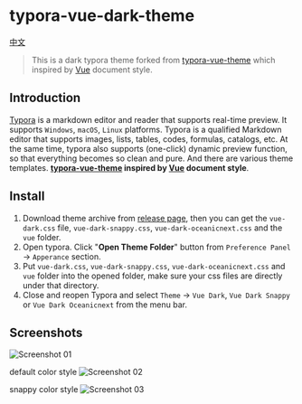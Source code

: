 # typora-vue-dark-theme
[中文](README_CN.md)

> This is a dark typora theme forked from [typora-vue-theme](https://github.com/blinkfox/typora-vue-theme) which inspired by [Vue](http://vuejs.org/) document style.  

## Introduction

[Typora](https://www.typora.io/) is a markdown editor and reader that supports real-time preview. It supports `Windows`, `macOS`, `Linux` platforms. Typora is a qualified Markdown editor that supports images, lists, tables, codes, formulas, catalogs, etc. At the same time, typora also supports (one-click) dynamic preview function, so that everything becomes so clean and pure. And there are various theme templates. **[typora-vue-theme](https://github.com/blinkfox/typora-vue-theme) inspired by [Vue](https://vuejs.org/) document style**.

## Install

1. Download theme archive from [release page](https://github.com/MamoruDS/typora-vue-theme/releases/), then you can get the `vue-dark.css` file, `vue-dark-snappy.css`, `vue-dark-oceanicnext.css` and the `vue` folder.
2. Open typora. Click "**Open Theme Folder**" button from `Preference Panel` → `Apperance` section.
3. Put `vue-dark.css`, `vue-dark-snappy.css`, `vue-dark-oceanicnext.css` and `vue` folder into the opened folder, make sure your css files are directly under that directory.
4. Close and reopen Typora and select `Theme` → `Vue Dark`, `Vue Dark Snappy` or `Vue Dark Oceanicnext` from the menu bar.

## Screenshots

![Screenshot 01](https://github.com/MamoruDS/typora-vue-theme/raw/master/screenshots/screenshot_01.png)

default color style
![Screenshot 02](https://github.com/MamoruDS/typora-vue-theme/raw/master/screenshots/screenshot_02.png)

snappy color style
![Screenshot 03](https://github.com/MamoruDS/typora-vue-theme/raw/master/screenshots/screenshot_03.png)
